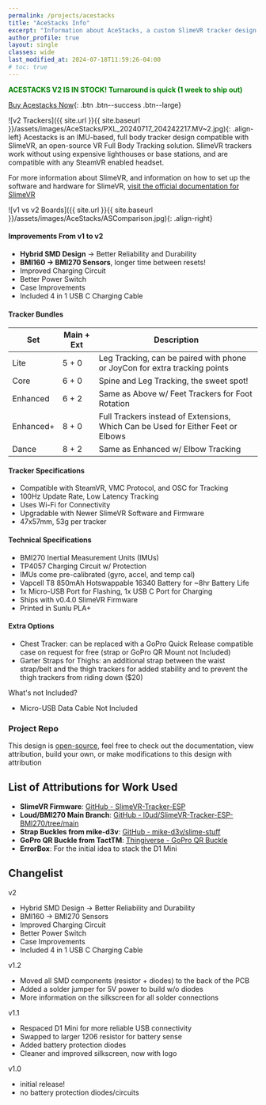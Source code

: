 ```yaml
---
permalink: /projects/acestacks
title: "AceStacks Info"
excerpt: "Information about AceStacks, a custom SlimeVR tracker design."
author_profile: true
layout: single
classes: wide
last_modified_at: 2024-07-18T11:59:26-04:00
# toc: true
---
```

<!-- <span style="color:red">**Current Lead Times: Out of Stock! Allow at least 2-3 weeks for restocking.**</span> -->
<span style="color:green">**ACESTACKS V2 IS IN STOCK! Turnaround is quick (1 week to ship out)**</span>
<!-- <span style="color:yellow">**Current Lead Times: Parts on order, Allow 1-2 weeks for restock + assembly.**</span> -->

[Buy Acestacks Now](https://ko-fi.com/s/f68f3c7944){: .btn .btn--success .btn--large}

![v2 Trackers]({{ site.url }}{{ site.baseurl }}/assets/images/AceStacks/PXL_20240717_204242217.MV~2.jpg){: .align-left}
Acestacks is an IMU-based, full body tracker design compatible with SlimeVR, an open-source VR Full Body Tracking solution. SlimeVR trackers work without using expensive lighthouses or base stations, and are compatible with any SteamVR enabled headset.

For more information about SlimeVR, and information on how to set up the software and hardware for SlimeVR, [visit the official documentation for SlimeVR](https://docs.slimevr.dev/)  

![v1 vs v2 Boards]({{ site.url }}{{ site.baseurl }}/assets/images/AceStacks/ASComparison.jpg){: .align-right}
#### Improvements From v1 to v2
- **Hybrid SMD Design** -> Better Reliability and Durability
- **BMI160 -> BMI270 Sensors**, longer time between resets!
- Improved Charging Circuit
- Better Power Switch
- Case Improvements
- Included 4 in 1 USB C Charging Cable

#### Tracker Bundles

| **Set** | **Main + Ext** | **Description**                                                                  |
|---------|----------------|---------------------------------------------------------------------------------|
| Lite     | 5 + 0          | Leg Tracking, can be paired with phone or JoyCon for extra tracking points       |
| Core     | 6 + 0          | Spine and Leg Tracking, the sweet spot!                                          |
| Enhanced | 6 + 2          | Same as Above w/ Feet Trackers for Foot Rotation                                 |
| Enhanced+| 8 + 0          | Full Trackers instead of Extensions, Which Can be Used for Either Feet or Elbows |
| Dance    | 8 + 2          | Same as Enhanced w/ Elbow Tracking                                               |

#### Tracker Specifications
- Compatible with SteamVR, VMC Protocol, and OSC for Tracking
- 100Hz Update Rate, Low Latency Tracking
- Uses Wi-Fi for Connectivity
- Upgradable with Newer SlimeVR Software and Firmware
- 47x57mm, 53g per tracker

#### Technical Specifications
- BMI270 Inertial Measurement Units (IMUs)
- TP4057 Charging Circuit w/ Protection
- IMUs come pre-calibrated (gyro, accel, and temp cal)
- Vapcell T8 850mAh Hotswappable 16340 Battery for ~8hr Battery Life
- 1x Micro-USB Port for Flashing, 1x USB C Port for Charging
- Ships with v0.4.0 SlimeVR Firmware
- Printed in Sunlu PLA+

#### Extra Options
- Chest Tracker: can be replaced with a GoPro Quick Release compatible case on request for free (strap or GoPro QR Mount not Included)
- Garter Straps for Thighs: an additional strap between the waist strap/belt and the thigh trackers for added stability and to prevent the thigh trackers from riding down ($20)

What's not Included?
- Micro-USB Data Cable Not Included

### Project Repo
This design is [open-source](https://github.com/AcerolaVR/AceStacksV2), feel free to check out the documentation, view attribution, build your own, or make modifications to this design with attribution

## List of Attributions for Work Used
- **SlimeVR Firmware**: [GitHub - SlimeVR-Tracker-ESP](https://github.com/SlimeVR/SlimeVR-Tracker-ESP)
- **Loud/BMI270 Main Branch**: [GitHub - l0ud/SlimeVR-Tracker-ESP-BMI270/tree/main](https://github.com/l0ud/SlimeVR-Tracker-ESP-BMI270/tree/main)
- **Strap Buckles from mike-d3v**: [GitHub - mike-d3v/slime-stuff](https://github.com/mike-d3v/slime-stuff)
- **GoPro QR Buckle from TactTM**: [Thingiverse - GoPro QR Buckle](https://www.thingiverse.com/thing:4541823/)
- **ErrorBox**: For the initial idea to stack the D1 Mini


## Changelist
v2
- Hybrid SMD Design -> Better Reliability and Durability
- BMI160 -> BMI270 Sensors
- Improved Charging Circuit
- Better Power Switch
- Case Improvements
- Included 4 in 1 USB C Charging Cable
  
v1.2 
- Moved all SMD components (resistor + diodes) to the back of the PCB
- Added a solder jumper for 5V power to build w/o diodes
- More information on the silkscreen for all solder connections
  
v1.1 
- Respaced D1 Mini for more reliable USB connectivity
- Swapped to larger 1206 resistor for battery sense
- Added battery protection diodes
- Cleaner and improved silkscreen, now with logo
  
v1.0 
- initial release!
- no battery protection diodes/circuits